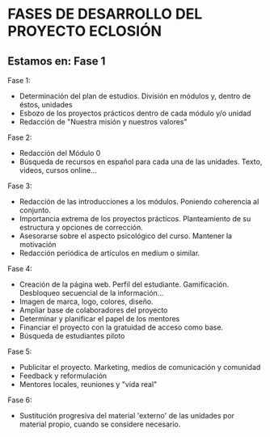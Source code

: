 # FASES DE DESARROLLO DEL PROYECTO ECLOSIÓN 

Estamos en: Fase 1
------------
Fase 1: 

  - Determinación del plan de estudios. División en módulos y, dentro de éstos, unidades
  - Esbozo de los proyectos prácticos dentro de cada módulo y/o unidad
  - Redacción de "Nuestra misión y nuestros valores"

Fase 2: 

  - Redacción del Módulo 0
  - Búsqueda de recursos en español para cada una de las unidades. Texto, videos, cursos online...

Fase 3: 

  - Redacción de las introducciones a los módulos. Poniendo coherencia al conjunto.
  - Importancia extrema de los proyectos prácticos. Planteamiento de su estructura y opciones de corrección.
  - Asesorarse sobre el aspecto psicológico del curso. Mantener la motivación
  - Redacción periódica de artículos en medium o similar.

Fase 4:

  - Creación de la página web. Perfil del estudiante. Gamificación. Desbloqueo secuencial de la información...
  - Imagen de marca, logo, colores, diseño.
  - Ampliar base de colaboradores del proyecto
  - Determinar y planificar el papel de los mentores
  - Financiar el proyecto con la gratuidad de acceso como base.
  - Búsqueda de estudiantes piloto

Fase 5: 

  - Publicitar el proyecto. Marketing, medios de comunicación y comunidad
  - Feedback y reformulación
  - Mentores locales, reuniones y "vida real"

Fase 6:

  - Sustitución progresiva del material 'externo' de las unidades por material propio, cuando se considere necesario.